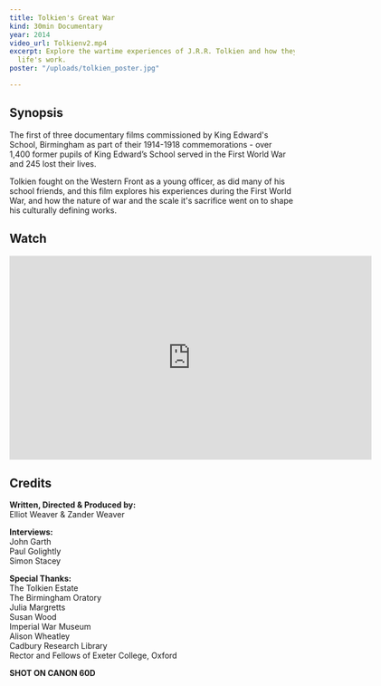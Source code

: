 ```yaml
---
title: Tolkien's Great War
kind: 30min Documentary
year: 2014
video_url: Tolkienv2.mp4
excerpt: Explore the wartime experiences of J.R.R. Tolkien and how they shaped his
  life's work.
poster: "/uploads/tolkien_poster.jpg"

---
```

## Synopsis

The first of three documentary films commissioned by King Edward's School, Birmingham as part of their 1914-1918 commemorations - over 1,400 former pupils of King Edward’s School served in the First World War and 245 lost their lives.

Tolkien fought on the Western Front as a young officer, as did many of his school friends, and this film explores his experiences during the First World War, and how the nature of war and the scale it's sacrifice went on to shape his culturally defining works.

## Watch

<iframe src="https://player.vimeo.com/video/110810980?color=da8f2e&title=0&byline=0&portrait=0" width="640" height="360" frameborder="0" webkitallowfullscreen mozallowfullscreen allowfullscreen></iframe>

## Credits

**Written, Directed & Produced by:** <br>Elliot Weaver & Zander Weaver

**Interviews:** <br>John Garth<br>Paul Golightly<br>Simon Stacey

**Special Thanks:** <br>The Tolkien Estate<br>The Birmingham Oratory<br>Julia Margretts<br>Susan Wood<br>Imperial War Museum<br>Alison Wheatley<br>Cadbury Research Library<br>Rector and Fellows of Exeter College, Oxford

**SHOT ON CANON 60D**